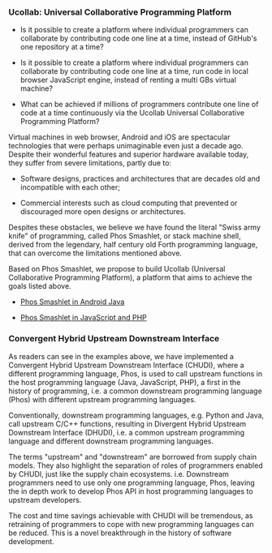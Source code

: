 ### Ucollab: Universal Collaborative Programming Platform



- Is it possible to create a platform where individual programmers can collaborate by contributing code one line at a time, instead of GitHub's one repository at a time? 

- Is it possible to create a platform where individual programmers can collaborate by contributing code one line at a time, run code in local browser JavaScript engine, instead of renting a multi GBs virtual machine?

- What can be achieved if millions of programmers contribute one line of code at a time continuously via the Ucollab Universal Collaborative Programming Platform?

<!--
Ask questions in this fashion to arouse reader's interests. 
-->

Virtual machines in web browser, Android and iOS are spectacular technologies that were perhaps unimaginable even just a decade ago. Despite their wonderful features and superior hardware available today, they suffer from severe limitations, partly due to:

- Software designs, practices and architectures that are decades old and incompatible with each other;

- Commercial interests such as cloud computing that prevented or discouraged more open designs or architectures.

Despites these obstacles, we believe we have found the literal "Swiss army knife" of programming, called Phos Smashlet, or stack machine shell, derived from the legendary, half century old Forth programming language, that can overcome the limitations mentioned above. 

Based on Phos Smashlet, we propose to build Ucollab (Universal Collaborative Programming Platform), a platform that aims to achieve the goals listed above. 

- [ Phos Smashlet in Android Java ](https://github.com/udexon/Homoiconism/blob/master/Android_Java_Phos.md)

- [ Phos Smashlet in JavaScript and PHP ](https://github.com/udexon/GOEHDOM/blob/master/Phos_Smashlet.md)

### Convergent Hybrid Upstream Downstream Interface

As readers can see in the examples above, we have implemented a Convergent Hybrid Upstream Downstream Interface (CHUDI), where a different programming language, Phos, is used to call upstream functions in the host programming language (Java, JavaScript, PHP), a first in the history of programming, i.e. a common downstream programming language (Phos) with different upstream programming languages. 

Conventionally, downstream programming languages, e.g. Python and Java, call upstream C/C++ functions, resulting in Divergent Hybrid Upstream Downstream Interface (DHUDI), i.e. a common upstream programming language and different downstream programming languages. 

The terms "upstream" and "downstream" are borrowed from supply chain models. They also highlight the separation of roles of programmers enabled by CHUDI, just like the supply chain ecosystems. i.e. Downstream programmers need to use only one programming language, Phos, leaving the in depth work to develop Phos API in host programming languages to upstream developers.

The cost and time savings achievable with CHUDI will be tremendous, as retraining of programmers to cope with new programming languages can be reduced. This is a novel breakthrough in the history of software development. 
